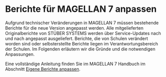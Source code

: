 ﻿
# Berichte für MAGELLAN 7 anpassen

Aufgrund technischer Veränderungen in MAGELLAN 7 müssen bestehende Berichte für die neue Version angepasst werden. Alle mitgelieferten Originalberichte von STÜBER SYSTEMS werden über Service-Updates nach und nach angepasst ausgeliefert. 
Berichte, die von Schulen verändert worden sind oder selbsterstellte Berichte liegen im Verantwortungsbereich der Schulen. Im Folgenden erläutern wir die Gründe und die notwendigen Anpassungen.


Eine vollständige Anleitung finden Sie im MAGELLAN 7 Handbuch im Abschnitt [Eigene Berichte anpassen](https://doc.magellan7.stueber.de/installation/Berichte_anpassen.html#tabelle-schueler---feld-ausbildung). 
